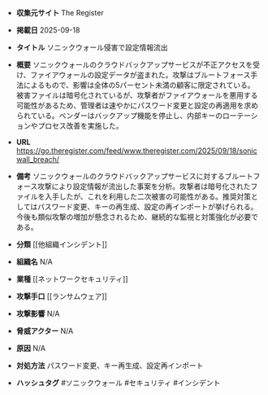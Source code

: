 - **収集元サイト**
The Register

- **掲載日**
2025-09-18

- **タイトル**
ソニックウォール侵害で設定情報流出

- **概要**
ソニックウォールのクラウドバックアップサービスが不正アクセスを受け、ファイアウォールの設定データが盗まれた。攻撃はブルートフォース手法によるもので、影響は全体の5パーセント未満の顧客に限定されている。被害ファイルは暗号化されているが、攻撃者がファイアウォールを悪用する可能性があるため、管理者は速やかにパスワード変更と設定の再適用を求められている。ベンダーはバックアップ機能を停止し、内部キーのローテーションやプロセス改善を実施した。

- **URL**
https://go.theregister.com/feed/www.theregister.com/2025/09/18/sonicwall_breach/

- **備考**
ソニックウォールのクラウドバックアップサービスに対するブルートフォース攻撃により設定情報が流出した事案を分析。攻撃者は暗号化されたファイルを入手したが、これを利用した二次被害の可能性がある。推奨対策としてはパスワード変更、キーの再生成、設定の再インポートが挙げられる。今後も類似攻撃の増加が懸念されるため、継続的な監視と対策強化が必要である。

- **分類**
[[他組織インシデント]]

- **組織名**
N/A

- **業種**
[[ネットワークセキュリティ]]

- **攻撃手口**
[[ランサムウェア]]

- **攻撃影響**
N/A

- **脅威アクター**
N/A

- **原因**
N/A

- **対処方法**
パスワード変更、キー再生成、設定再インポート

- **ハッシュタグ**
#ソニックウォール #セキュリティ #インシデント

